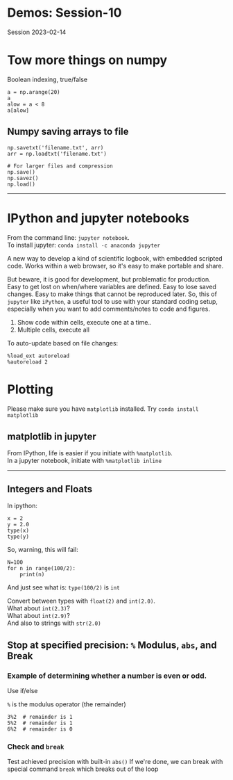 
# Demos: Session-10
Session 2023-02-14
# Tow more things on numpy

Boolean indexing, true/false

	a = np.arange(20)
	a
	alow = a < 8
	a[alow]
	
## Numpy saving arrays to file

	np.savetxt('filename.txt', arr)
	arr = np.loadtxt('filename.txt')
	
	# For larger files and compression
	np.save()
	np.savez()
	np.load()

____

# IPython and jupyter notebooks

From the command line: `jupyter notebook`.  
To install jupyter: `conda install -c anaconda jupyter`

A new way to develop a kind of scientific logbook, with embedded scripted code.  Works within a web browser, so it's easy to make portable and share.

But beware, it is good for development, but problematic for production.  Easy to get lost on when/where variables are defined.  Easy to lose saved changes.  Easy to make things that cannot be reproduced later.  So, this of `jupyter` like `iPython`, a useful tool to use with your standard coding setup, especially when you want to add comments/notes to code and figures.

1. Show code within cells, execute one at a time..
2. Multiple cells, execute all

To auto-update based on file changes:

	%load_ext autoreload
	%autoreload 2

# Plotting

Please make sure you have `matplotlib` installed.  Try `conda install matplotlib`

## matplotlib in jupyter

From IPython, life is easier if you initiate with `%matplotlib`.  
In a jupyter notebook, initiate with `%matplotlib inline`



----
## Integers and Floats
In ipython:

	x = 2
	y = 2.0
	type(x)
	type(y)
	
So, warning, this will fail: 

	N=100
	for n in range(100/2):
		print(n)
	
And just see what is: `type(100/2)` is `int`

Convert between types with `float(2)` and `int(2.0)`.  
What about `int(2.3)`?  
What about `int(2.9)`?  
And also to strings with `str(2.0)`  

## Stop at specified precision: `%` Modulus, `abs`, and Break

### Example of determining whether a number is even or odd.  
Use if/else  

`%` is the modulus operator (the remainder)

	3%2  # remainder is 1
	5%2  # remainder is 1
	6%2  # remainder is 0

### Check and `break`
Test achieved precision with built-in `abs()`
If we're done, we can break with special command `break` which breaks out of the loop

